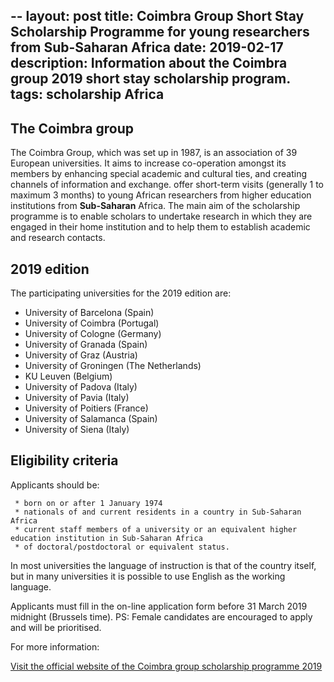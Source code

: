 --
layout: post
title: Coimbra Group Short Stay Scholarship Programme
for young researchers from Sub-Saharan Africa
date: 2019-02-17
description: Information about the Coimbra group 2019 short stay scholarship program.
tags: scholarship  Africa
--

## The Coimbra group

The Coimbra Group, which was set up in 1987, is an association of 39 European universities. It aims to increase co-operation
amongst its members by enhancing special academic and cultural ties, and creating channels of information and exchange.
offer short-term visits (generally 1 to maximum 3 months) to young African researchers from higher education institutions 
from **Sub-Saharan** Africa. The main aim of the scholarship programme is to enable scholars to undertake
research in which they are engaged in their home institution and to help them to establish academic and research contacts.

## 2019 edition

The participating universities for the 2019 edition are:

- University of Barcelona (Spain)
- University of Coimbra (Portugal)
- University of Cologne (Germany)
- University of Granada (Spain)
- University of Graz (Austria)
- University of Groningen (The Netherlands)
- KU Leuven (Belgium)
- University of Padova (Italy)
- University of Pavia (Italy)
- University of Poitiers (France)
- University of Salamanca (Spain)
- University of Siena (Italy)

## Eligibility criteria

Applicants should be:
  
     * born on or after 1 January 1974
     * nationals of and current residents in a country in Sub-Saharan Africa
     * current staff members of a university or an equivalent higher education institution in Sub-Saharan Africa
     * of doctoral/postdoctoral or equivalent status.
In most universities the language of instruction is that of the country itself, 
but in many universities it is possible to use English as the working language.

Applicants must fill in the on-line application form before 31 March 2019 midnight (Brussels time).
PS: Female candidates are encouraged to apply and will be prioritised.

For more information:

[Visit the official website of the Coimbra group scholarship programme 2019](www.coimbra-group.eu/activities/scholarships) 


